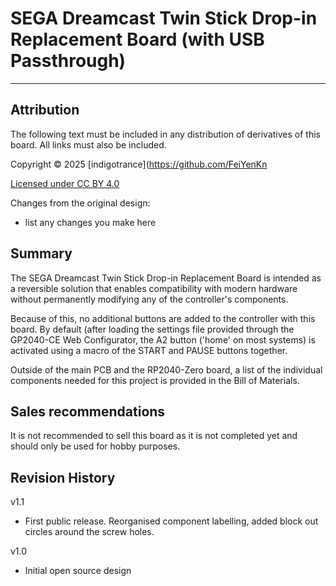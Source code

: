 # SEGA Dreamcast Twin Stick Drop-in Replacement Board (with USB Passthrough)

---

## Attribution

The following text must be included in any distribution of derivatives of this board. All links must also be included.

Copyright © 2025 [indigotrance](https://github.com/FeiYenKn

[Licensed under CC BY 4.0](https://creativecommons.org/licenses/by/4.0/)

Changes from the original design:
  - list any changes you make here


## Summary

The SEGA Dreamcast Twin Stick Drop-in Replacement Board is intended as a reversible solution that enables compatibility with modern hardware without permanently modifying any of the controller's components.

Because of this, no additional buttons are added to the controller with this board. By default (after loading the settings file provided through the GP2040-CE Web Configurator, the A2 button ('home' on most systems) is activated using a macro of the START and PAUSE buttons together.

Outside of the main PCB and the RP2040-Zero board, a list of the individual components needed for this project is provided in the Bill of Materials.

## Sales recommendations

It is not recommended to sell this board as it is not completed yet and should only be used for hobby purposes.

## Revision History

v1.1
- First public release. Reorganised component labelling, added block out circles around the screw holes.

v1.0
- Initial open source design